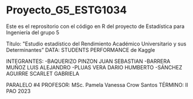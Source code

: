 # Proyecto_G5_ESTG1034
Este es el reprositorio con el código en R del proyecto de Estadística para Ingeniería del grupo 5

Título: "Estudio estadístico del Rendimiento Académico Universitario y sus Determinantes”
DATA: STUDENTS PERFORMANCE de Kaggle

INTEGRANTES:
-BAQUERIZO PINZON JUAN SEBASTIAN
-BARRERA MUÑOZ LUIS ALEJANDRO
-PLUAS VERA DARIO HUMBERTO
-SÁNCHEZ AGUIRRE SCARLET GABRIELA

PARALELO #4
PROFESOR: MSc. Pamela Vanessa Crow Santos
TÉRMINO: II PAO 2023
